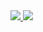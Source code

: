 <a href="https://portal.azure.com/#create/Microsoft.Template/uri/https%3A%2F%2Fraw.githubusercontent.com%2Fjuliosene%2Fazure-ubuntu-nginx-php-autoscale%2Fmaster%2Fazuredeploy.json" target="_blank">
    <img src="http://azuredeploy.net/deploybutton.png"/>
</a>
<a href="http://armviz.io/#/?load=https%3A%2F%2Fraw.githubusercontent.com%2Fjuliosene%2Fazure-ubuntu-nginx-php-autoscale%2Fmaster%2Fazuredeploy.json" target="_blank">
    <img src="http://armviz.io/visualizebutton.png"/>
</a>
